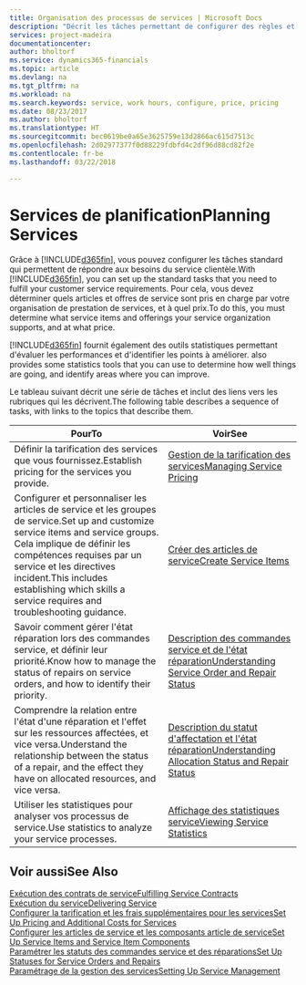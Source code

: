 ```yaml
---
title: Organisation des processus de services | Microsoft Docs
description: "Décrit les tâches permettant de configurer des règles et des valeurs pour définir vos stratégies de services et vos processus de vente."
services: project-madeira
documentationcenter: 
author: bholtorf
ms.service: dynamics365-financials
ms.topic: article
ms.devlang: na
ms.tgt_pltfrm: na
ms.workload: na
ms.search.keywords: service, work hours, configure, price, pricing
ms.date: 08/23/2017
ms.author: bholtorf
ms.translationtype: HT
ms.sourcegitcommit: bec0619be0a65e3625759e13d2866ac615d7513c
ms.openlocfilehash: 2d02977377f0d88229fdbfd4c2df96d88cd82f2e
ms.contentlocale: fr-be
ms.lasthandoff: 03/22/2018

---
```

# <a name="planning-services"></a><span data-ttu-id="af119-103">Services de planification</span><span class="sxs-lookup"><span data-stu-id="af119-103">Planning Services</span></span>
<span data-ttu-id="af119-104">Grâce à [!INCLUDE[d365fin](includes/d365fin_md.md)], vous pouvez configurer les tâches standard qui permettent de répondre aux besoins du service clientèle.</span><span class="sxs-lookup"><span data-stu-id="af119-104">With [!INCLUDE[d365fin](includes/d365fin_md.md)], you can set up the standard tasks that you need to fulfill your customer service requirements.</span></span> <span data-ttu-id="af119-105">Pour cela, vous devez déterminer quels articles et offres de service sont pris en charge par votre organisation de prestation de services, et à quel prix.</span><span class="sxs-lookup"><span data-stu-id="af119-105">To do this, you must determine what service items and offerings your service organization supports, and at what price.</span></span>   

[!INCLUDE[d365fin](includes/d365fin_md.md)]<span data-ttu-id="af119-106"> fournit également des outils statistiques permettant d'évaluer les performances et d'identifier les points à améliorer.</span><span class="sxs-lookup"><span data-stu-id="af119-106"> also provides some statistics tools that you can use to determine how well things are going, and identify areas where you can improve.</span></span>
  
<span data-ttu-id="af119-107">Le tableau suivant décrit une série de tâches et inclut des liens vers les rubriques qui les décrivent.</span><span class="sxs-lookup"><span data-stu-id="af119-107">The following table describes a sequence of tasks, with links to the topics that describe them.</span></span>   
  
|<span data-ttu-id="af119-108">**Pour**</span><span class="sxs-lookup"><span data-stu-id="af119-108">**To**</span></span>|<span data-ttu-id="af119-109">**Voir**</span><span class="sxs-lookup"><span data-stu-id="af119-109">**See**</span></span>|  
|------------|-------------|  
|<span data-ttu-id="af119-110">Définir la tarification des services que vous fournissez.</span><span class="sxs-lookup"><span data-stu-id="af119-110">Establish pricing for the services you provide.</span></span>|[<span data-ttu-id="af119-111">Gestion de la tarification des services</span><span class="sxs-lookup"><span data-stu-id="af119-111">Managing Service Pricing</span></span>](service-service-price-management.md)|
|<span data-ttu-id="af119-112">Configurer et personnaliser les articles de service et les groupes de service.</span><span class="sxs-lookup"><span data-stu-id="af119-112">Set up and customize service items and service groups.</span></span> <span data-ttu-id="af119-113">Cela implique de définir les compétences requises par un service et les directives incident.</span><span class="sxs-lookup"><span data-stu-id="af119-113">This includes establishing which skills a service requires and troubleshooting guidance.</span></span>| [<span data-ttu-id="af119-114">Créer des articles de service</span><span class="sxs-lookup"><span data-stu-id="af119-114">Create Service Items</span></span>](service-how-to-create-service-items.md)|  
|<span data-ttu-id="af119-115">Savoir comment gérer l'état réparation lors des commandes service, et définir leur priorité.</span><span class="sxs-lookup"><span data-stu-id="af119-115">Know how to manage the status of repairs on service orders, and how to identify their priority.</span></span>|[<span data-ttu-id="af119-116">Description des commandes service et de l'état réparation</span><span class="sxs-lookup"><span data-stu-id="af119-116">Understanding Service Order and Repair Status</span></span>](service-service-order-status-and-repair-status.md)|  
|<span data-ttu-id="af119-117">Comprendre la relation entre l'état d'une réparation et l'effet sur les ressources affectées, et vice versa.</span><span class="sxs-lookup"><span data-stu-id="af119-117">Understand the relationship between the status of a repair, and the effect they have on allocated resources, and vice versa.</span></span>|[<span data-ttu-id="af119-118">Description du statut d'affectation et l'état réparation</span><span class="sxs-lookup"><span data-stu-id="af119-118">Understanding Allocation Status and Repair Status</span></span>](service-allocation-status-and-repair-status.md)|  
|<span data-ttu-id="af119-119">Utiliser les statistiques pour analyser vos processus de service.</span><span class="sxs-lookup"><span data-stu-id="af119-119">Use statistics to analyze your service processes.</span></span> | [<span data-ttu-id="af119-120">Affichage des statistiques service</span><span class="sxs-lookup"><span data-stu-id="af119-120">Viewing Service Statistics</span></span>](service-service-statistics.md) |

## <a name="see-also"></a><span data-ttu-id="af119-121">Voir aussi</span><span class="sxs-lookup"><span data-stu-id="af119-121">See Also</span></span>
[<span data-ttu-id="af119-122">Exécution des contrats de service</span><span class="sxs-lookup"><span data-stu-id="af119-122">Fulfilling Service Contracts</span></span>](service-fulfill-service-contracts.md)  
[<span data-ttu-id="af119-123">Exécution du service</span><span class="sxs-lookup"><span data-stu-id="af119-123">Delivering Service</span></span>](service-deliver-service.md)  
[<span data-ttu-id="af119-124">Configurer la tarification et les frais supplémentaires pour les services</span><span class="sxs-lookup"><span data-stu-id="af119-124">Set Up Pricing and Additional Costs for Services</span></span>](service-how-setup-service-costs-pricing.md)  
[<span data-ttu-id="af119-125">Configurer les articles de service et les composants article de service</span><span class="sxs-lookup"><span data-stu-id="af119-125">Set Up Service Items and Service Item Components</span></span>](service-how-setup-service-items.md)  
[<span data-ttu-id="af119-126">Paramétrer les statuts des commandes service et des réparations</span><span class="sxs-lookup"><span data-stu-id="af119-126">Set Up Statuses for Service Orders and Repairs</span></span>](service-order-repair-status.md)  
[<span data-ttu-id="af119-127">Paramétrage de la gestion des services</span><span class="sxs-lookup"><span data-stu-id="af119-127">Setting Up Service Management</span></span>](service-setup-service.md)  

